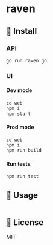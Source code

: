 # raven

## 🚀 Install

### API

```
go run raven.go
```

### UI

#### Dev mode

```
cd web
npm i
npm start
```

#### Prod mode

```
cd web
npm i
npm run build
```

#### Run tests

```
npm run test
```

## 📣 Usage

```
```

## 📜 License

MIT